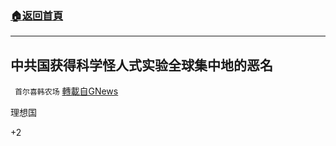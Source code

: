 ###  [:house:返回首頁](https://github.com/ourhimalayas/txt)
---

## 中共国获得科学怪人式实验全球集中地的恶名
` 首尔喜韩农场` [轉載自GNews](https://gnews.org/zh-hans/1092506/)

理想国

+2
